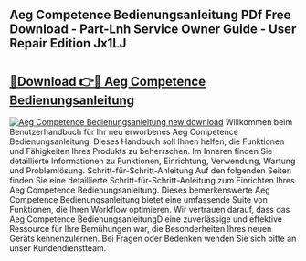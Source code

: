 ## Aeg Competence Bedienungsanleitung PDf Free Download - Part-Lnh Service Owner Guide - User Repair Edition Jx1LJ

# <h2><a href="http://df4jfst.blite.top/?on=Aeg+Competence+Bedienungsanleitung">🔗Download 👉🔴 Aeg Competence Bedienungsanleitung</a></h2>

[![Aeg Competence Bedienungsanleitung new download](https://i.imgur.com/lujVjoI.png)](http://df4jfst.blite.top/?on=Aeg+Competence+Bedienungsanleitung)
Willkommen beim Benutzerhandbuch für Ihr neu erworbenes Aeg Competence Bedienungsanleitung. Dieses Handbuch soll Ihnen helfen, die Funktionen und Fähigkeiten Ihres Produkts zu beherrschen. Im Inneren finden Sie detaillierte Informationen zu Funktionen, Einrichtung, Verwendung, Wartung und Problemlösung. Schritt-für-Schritt-Anleitung Auf den folgenden Seiten finden Sie eine detaillierte Schritt-für-Schritt-Anleitung zum Einrichten Ihres Aeg Competence Bedienungsanleitung. Dieses bemerkenswerte Aeg Competence Bedienungsanleitung bietet eine umfassende Suite von Funktionen, die Ihren Workflow optimieren. Wir vertrauen darauf, dass das Aeg Competence BedienungsanleitungD eine zuverlässige und effektive Ressource für Ihre Bemühungen war, die Besonderheiten Ihres neuen Geräts kennenzulernen. Bei Fragen oder Bedenken wenden Sie sich bitte an unser Kundendienstteam.
